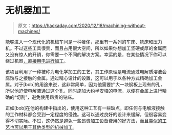 # 无机器加工

> 原文：<https://hackaday.com/2020/12/18/machining-without-machines/>

能够进入一个现代化的机械车间是一种奢侈，那里有一系列的车床、铣床和压力机。不过这些工具很贵，而且占用很大空间，所以如果你想加工坚硬或厚的金属而又没有惊人的开销，你需要一个不同的解决方案。幸运的是，在某些情况下你可以绕过机器[，直接用电进行加工](https://hackaday.io/project/176281-a-simple-electrochemical-machining-project)。

该项目利用了一种被称为电化学加工的工艺，其工作原理是电流通过电解质溶液会腐蚀与之接触的金属。通过精心设计的设置，这可以用于以各种方式精确加工金属。对于[bob]的用途来说，这非常简单，因为他需要扩大一块钢板上现有的孔，所以他迫使电解液通过这个孔，同时施加大约半安培的电流，以便在金属上进行精确的“切割”，避免使用昂贵的钻床。

正如[bob]在他的构建中指出的，使用这种工艺有一些缺点，即任何与电解液接触的工作材料都会受到一定程度的侵蚀。这可以通过良好的设计来缓解，但很容易变得不切实际。不过，这仍然是避免一些昂贵加工设备费用的好方法，而且[类似的工艺也可以用于其他类型的机械加工](https://hackaday.com/2013/10/27/electrochemical-etching-with-a-microcontroller/)。